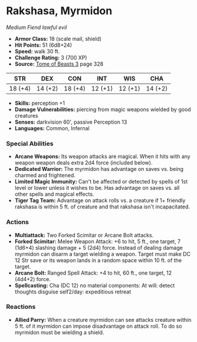 # Rakshasa, Myrmidon

*Medium* *Fiend* *lawful evil*

- **Armor Class:** 18 (scale mail, shield)
- **Hit Points:** 51 (6d8+24)
- **Speed:** walk 30 ft.
- **Challenge Rating:** 3 (700 XP)
- **Source:** [Tome of Beasts 3](https://koboldpress.com/kpstore/product/tome-of-beasts-3-for-5th-edition/) page 328

| STR | DEX | CON | INT | WIS | CHA |
| --- | --- | --- | --- | --- | --- |
| 18 (+4) | 14 (+2) | 18 (+4) | 12 (+1) | 12 (+1) | 14 (+2) |

- **Skills:** perception +1
- **Damage Vulnerabilities:** piercing from magic weapons wielded by good creatures
- **Senses:** darkvision 60', passive Perception 13
- **Languages:** Common, Infernal

### Special Abilities

- **Arcane Weapons:** Its weapon attacks are magical. When it hits with any weapon weapon deals extra 2d4 force (included below).
- **Dedicated Warrior:** The myrmidon has advantage on saves vs. being charmed and frightened.
- **Limited Magic Immunity:** Can't be affected or detected by spells of 1st level or lower unless it wishes to be. Has advantage on saves vs. all other spells and magical effects.
- **Tiger Tag Team:** Advantage on attack rolls vs. a creature if 1+ friendly rakshasa is within 5 ft. of creature and that rakshasa isn't incapacitated.

### Actions

- **Multiattack:** Two Forked Scimitar or Arcane Bolt attacks.
- **Forked Scimitar:** Melee Weapon Attack: +6 to hit, 5 ft., one target, 7 (1d6+4) slashing damage + 5 (2d4) force. Instead of dealing damage myrmidon can disarm a target wielding a weapon. Target must make DC 12 Str save or its weapon lands in a random space within 10 ft. of the target.
- **Arcane Bolt:** Ranged Spell Attack: +4 to hit, 60 ft., one target, 12 (4d4+2) force.
- **Spellcasting:** Cha (DC 12) no material components: At will: detect thoughts disguise self2/day: expeditious retreat

### Reactions

- **Allied Parry:** When a creature myrmidon can see attacks creature within 5 ft. of it myrmidon can impose disadvantage on attack roll. To do so myrmidon must be wielding a shield.


